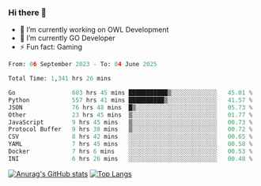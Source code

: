 ### Hi there 👋 

- 🔭 I’m currently working on OWL Development
- 🌱 I’m currently GO Developer
-  ⚡ Fun fact: Gaming
  
  <!--
- 👯 I’m looking to collaborate on ...
- 🤔 I’m looking for help with ...
- 💬 Ask me about ...
- 📫 How to reach me: ...
- 😄 Pronouns: ...
-->

<!--START_SECTION:waka-->

```python
From: 06 September 2023 - To: 04 June 2025

Total Time: 1,341 hrs 26 mins

Go                603 hrs 45 mins ███████████▒░░░░░░░░░░░░░   45.01 %
Python            557 hrs 41 mins ██████████▒░░░░░░░░░░░░░░   41.57 %
JSON              76 hrs 48 mins  █▒░░░░░░░░░░░░░░░░░░░░░░░   05.73 %
Other             23 hrs 45 mins  ▒░░░░░░░░░░░░░░░░░░░░░░░░   01.77 %
JavaScript        9 hrs 45 mins   ▒░░░░░░░░░░░░░░░░░░░░░░░░   00.73 %
Protocol Buffer   9 hrs 38 mins   ▒░░░░░░░░░░░░░░░░░░░░░░░░   00.72 %
CSV               8 hrs 42 mins   ░░░░░░░░░░░░░░░░░░░░░░░░░   00.65 %
YAML              7 hrs 45 mins   ░░░░░░░░░░░░░░░░░░░░░░░░░   00.58 %
Docker            7 hrs 6 mins    ░░░░░░░░░░░░░░░░░░░░░░░░░   00.53 %
INI               6 hrs 26 mins   ░░░░░░░░░░░░░░░░░░░░░░░░░   00.48 %
```

<!--END_SECTION:waka-->

[![Anurag's GitHub stats](https://github-readme-stats.vercel.app/api?username=aebalz&show_icons=true&theme=codeSTACKr)](https://github.com/anuraghazra/github-readme-stats)
[![Top Langs](https://github-readme-stats.vercel.app/api/top-langs/?username=aebalz&layout=compact&card_width=350&theme=codeSTACKr)](https://github.com/anuraghazra/github-readme-stats)
<!-- [![Readme Card](https://github-readme-stats.vercel.app/api/pin/?username=aebalz&repo=go-gin-gone&show_owner=true)](https://github.com/anuraghazra/github-readme-stats)-->
